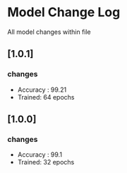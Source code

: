 # Model Change Log

All model changes within file

## [1.0.1]

### changes

- Accuracy : 99.21
- Trained: 64 epochs

## [1.0.0]

### changes

- Accuracy : 99.1
- Trained: 32 epochs
